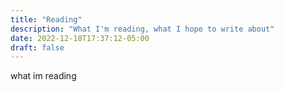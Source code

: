 ```yaml
---
title: "Reading"
description: "What I'm reading, what I hope to write about"
date: 2022-12-18T17:37:12-05:00
draft: false
---
```


what im reading

